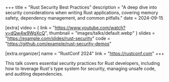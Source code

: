 +++
title = "Rust Security Best Practices"
description = "A deep dive into security considerations when writing Rust applications, covering memory safety, dependency management, and common pitfalls."
date = 2024-09-15

[extra]
video = { link = "https://www.youtube.com/watch?v=dQw4w9WgXcQ", thumbnail = "images/talks/default.webp" }
slides = "https://example.com/slides/rust-security"
code = "https://github.com/example/rust-security-demos"

[extra.organizer]
name = "RustConf 2024"
link = "https://rustconf.com"
+++

This talk covers essential security practices for Rust developers, including how to leverage Rust's type system for security, managing unsafe code, and auditing dependencies.
